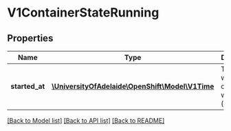 # V1ContainerStateRunning

## Properties
Name | Type | Description | Notes
------------ | ------------- | ------------- | -------------
**started_at** | [**\UniversityOfAdelaide\OpenShift\Model\V1Time**](V1Time.md) | Time at which the container was last (re-)started | [optional] 

[[Back to Model list]](../README.md#documentation-for-models) [[Back to API list]](../README.md#documentation-for-api-endpoints) [[Back to README]](../README.md)


